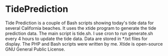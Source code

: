 TidePrediction
==============
Tide Prediction is a couple of Bash scripts showing today's tide data for several California beaches. It uses the xtide program to generate the tide prediction data. The main script is tide.sh. I use cron to run generate.sh every 4 hours to update the tide data. Data are stored in *.txt files for display. The PHP and Bash scripts were written by me. Xtide is open-source GNU General Public License.
